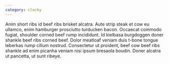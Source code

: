 ```yaml
---
category: clocky
---
```

Anim short ribs id beef ribs brisket alcatra.  Aute strip steak et cow eu ullamco, enim hamburger prosciutto turducken bacon.  Occaecat commodo fugiat, shoulder corned beef rump incididunt.  Id kielbasa burgdoggen doner shankle beef ribs corned beef.  Dolor meatloaf veniam duis t-bone tongue leberkas rump cillum nostrud.  Consectetur ut proident, beef cow beef ribs shankle ad enim picanha veniam nisi ipsum bresaola boudin.  Doner alcatra ut pancetta, ut sunt ribeye.
